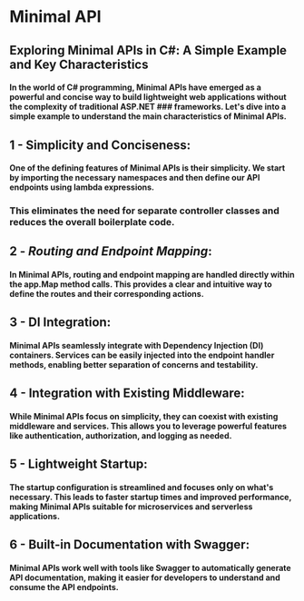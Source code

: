 # Minimal API

## Exploring Minimal APIs in C#: A Simple Example and Key Characteristics 

#### In the world of C# programming, Minimal APIs have emerged as a powerful and concise way to build lightweight web applications without the complexity of traditional ASP.NET ### frameworks. Let's dive into a simple example to understand the main characteristics of Minimal APIs.

## 1 - Simplicity and Conciseness: 

#### One of the defining features of Minimal APIs is their simplicity. We start by importing the necessary namespaces and then define our API endpoints using lambda expressions. 
### This eliminates the need for separate controller classes and reduces the overall boilerplate code.

## 2 - _Routing and Endpoint Mapping_: 

#### In Minimal APIs, routing and endpoint mapping are handled directly within the app.Map method calls. This provides a clear and intuitive way to define the routes and their corresponding actions.

## 3 - DI Integration: 

#### Minimal APIs seamlessly integrate with Dependency Injection (DI) containers. Services can be easily injected into the endpoint handler methods, enabling better separation of concerns and testability.

## 4 - Integration with Existing Middleware: 

#### While Minimal APIs focus on simplicity, they can coexist with existing middleware and services. This allows you to leverage powerful features like authentication, authorization, and logging as needed.

## 5 - Lightweight Startup:
#### The startup configuration is streamlined and focuses only on what's necessary. This leads to faster startup times and improved performance, making Minimal APIs suitable for microservices and serverless applications.

## 6 - Built-in Documentation with Swagger: 
#### Minimal APIs work well with tools like Swagger to automatically generate API documentation, making it easier for developers to understand and consume the API endpoints.


